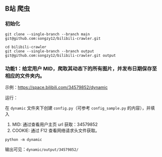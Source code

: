 ## B站 爬虫

### 初始化

```
git clone --single-branch --branch main git@github.com:songzy12/bilibili-crawler.git

cd bilibili-crawler
git clone --single-branch --branch output git@github.com:songzy12/bilibili-crawler.git output
```

### 功能1：给定用户 MID，爬取其动态下的所有图片，并发布日期保存至相应的文件夹内。

示例：https://space.bilibili.com/34579852/dynamic

运行：

在 `dynamic` 文件夹下创建 `config.py`（可参考 `config_sample.py` 的内容），并填入

1. MID: 通过查看用户主页 url 获取：34579852
2. COOKIE: 通过 F12 查看网络请求头文件获取。

```
python -m dynamic
```

输出可见：`dynamic/output/34579852/`
